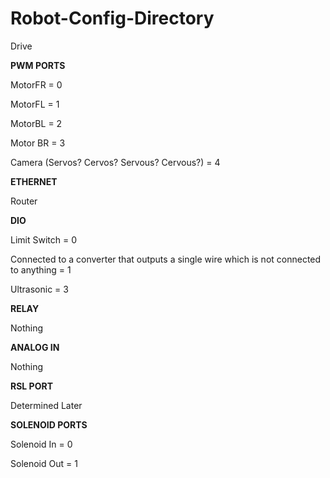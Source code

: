 # Robot-Config-Directory
Drive

**PWM PORTS**

MotorFR = 0

MotorFL = 1

MotorBL = 2

Motor BR = 3

Camera (Servos? Cervos? Servous? Cervous?) = 4

**ETHERNET**

Router

**DIO**

Limit Switch = 0

Connected to a converter that outputs a single wire which is not connected to anything = 1

Ultrasonic = 3

**RELAY**

Nothing

**ANALOG IN**

Nothing

**RSL PORT**

Determined Later

**SOLENOID PORTS**

Solenoid In = 0

Solenoid Out = 1
